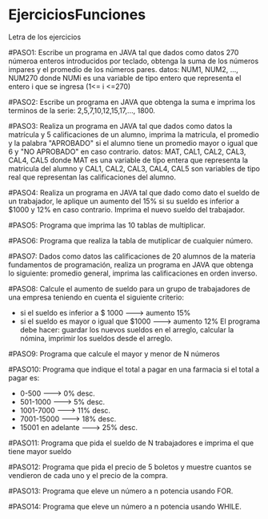 # EjerciciosFunciones
Letra de los ejercicios

#PASO1: Escribe un programa en JAVA tal que dados como datos 270 númeroa enteros introducidos por teclado, obtenga la suma de los números
impares y el promedio de los números pares.
datos: NUM1, NUM2, ..., NUM270  donde NUMi es una variable de tipo entero que representa el entero i que se ingresa (1<= i <=270)


#PASO2: Escribe un programa en JAVA que obtenga la suma e imprima los terminos de la serie:
2,5,7,10,12,15,17,..., 1800.


#PASO3: Realiza un programa en JAVA tal que dados como datos la matrícula y 5 calificaciones de un alumno, imprima la matricula,
el promedio y la palabra "APROBADO" si el alumno tiene un promedio mayor o igual que 6 y "NO APROBADO" en caso contrario.
datos: MAT, CAL1, CAL2, CAL3, CAL4, CAL5  donde MAT es una variable de tipo entera que representa la matricula del alumno y
CAL1, CAL2, CAL3, CAL4, CAL5 son variables de tipo real que representan las calificaciones del alumno.

#PASO4: Realiza un programa en JAVA tal que dado como dato el sueldo de un trabajador, le aplique un aumento del 15% si su sueldo es
inferior a $1000 y 12% en caso contrario. Imprima el nuevo sueldo del trabajador.

#PASO5: Programa que imprima las 10 tablas de multiplicar.

#PASO6: Programa que realiza la tabla de mutiplicar de cualquier número.

#PASO7: Dados como datos las calificaciones de 20 alumnos de la materia fundamentos de programación, realiza un programa en JAVA 
que obtenga lo siguiente: promedio general, imprima las calificaciones en orden inverso.

#PASO8: Calcule el aumento de sueldo para un grupo de trabajadores de una empresa teniendo en cuenta el siguiente criterio:
- si el sueldo es inferior a $ 1000 ---> aumento 15%
- si el sueldo es mayor o igual que $1000 ---> aumento 12%
El programa debe hacer: guardar los nuevos sueldos en el arreglo, calcular la nómina, imprimir los sueldos desde el arreglo.


#PASO9: Programa que calcule el mayor y menor de N números

#PASO10: Programa que indique el total a pagar en una farmacia si el total a pagar es:
- 0-500 ---> 0% desc.
- 501-1000 ---> 5% desc.
- 1001-7000 ---> 11% desc.
- 7001-15000 ---> 18% desc.
- 15001 en adelante ---> 25% desc.


#PASO11: Programa que pida el sueldo de N trabajadores e imprima el que tiene mayor sueldo

#PASO12: Programa que pida el precio de 5 boletos y muestre cuantos se vendieron de cada uno y el precio de la compra.

#PASO13: Programa que eleve un número a n potencia usando FOR.

#PASO14: Programa que eleve un número a n potencia usando WHILE.






















